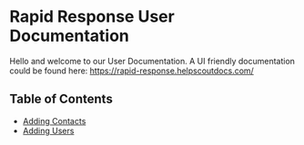 # Rapid Response User Documentation
Hello and welcome to our User Documentation. A UI friendly documentation could be found here: https://rapid-response.helpscoutdocs.com/


## Table of Contents
- [Adding Contacts](/Docs/Adding%20Contacts.md)
- [Adding Users](/Docs/Adding%20Users.md)